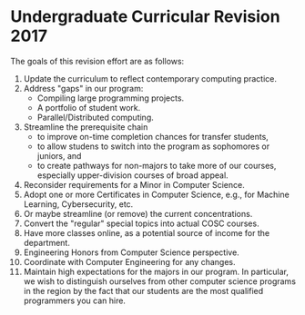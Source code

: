 # Undergraduate Curricular Revision 2017

The goals of this revision effort are as follows:

1. Update the curriculum to reflect contemporary computing practice.
2. Address "gaps" in our program:
   * Compiling large programming projects.
   * A portfolio of student work.
   * Parallel/Distributed computing.
3. Streamline the prerequisite chain
   * to improve on-time completion chances for transfer students,
   * to allow studens to switch into the program as sophomores or juniors, and
   * to create pathways for non-majors to take more of our courses, especially upper-division courses of broad appeal.
4. Reconsider requirements for a Minor in Computer Science.
5. Adopt one or more Certificates in Computer Science, e.g., for Machine Learning, Cybersecurity, etc.
6. Or maybe streamline (or remove) the current concentrations.
7. Convert the "regular" special topics into actual COSC courses.
8. Have more classes online, as a potential source of income for the department.
9. Engineering Honors from Computer Science perspective.
10. Coordinate with Computer Engineering for any changes.
11. Maintain high expectations for the majors in our program. In particular, we wish to distinguish ourselves from other computer science programs in the region by the fact that our students are the most qualified programmers you can hire.
